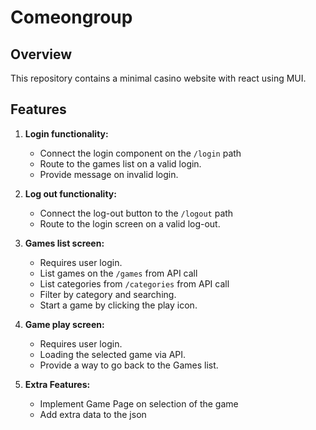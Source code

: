 # Comeongroup

## Overview

This repository contains a minimal casino website with react using MUI.

## Features

1. **Login functionality:**

    - Connect the login component on the `/login` path
    - Route to the games list on a valid login.
    - Provide message on invalid login.

2. **Log out functionality:**

    - Connect the log-out button to the `/logout` path
    - Route to the login screen on a valid log-out.

3. **Games list screen:**

    - Requires user login.
    - List games on the `/games` from API call
    - List categories from `/categories` from API call
    - Filter by category and searching.
    - Start a game by clicking the play icon.

4. **Game play screen:**

    - Requires user login.
    - Loading the selected game via API.
    - Provide a way to go back to the Games list.

5. **Extra Features:**
    - Implement Game Page on selection of the game
    - Add extra data to the json
